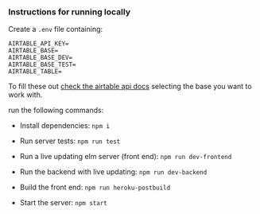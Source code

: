 ### Instructions for running locally

Create a `.env` file containing:

```
AIRTABLE_API_KEY=
AIRTABLE_BASE=
AIRTABLE_BASE_DEV=
AIRTABLE_BASE_TEST=
AIRTABLE_TABLE=
```

To fill these out [check the airtable api docs](https://airtable.com/api) selecting the base you want to work with.

run the following commands:

* Install dependencies: `npm i`

* Run server tests: `npm run test`

* Run a live updating elm server (front end): `npm run dev-frontend`

* Run the backend with live updating: `npm run dev-backend`

* Build the front end: `npm run heroku-postbuild`

* Start the server: `npm start`
